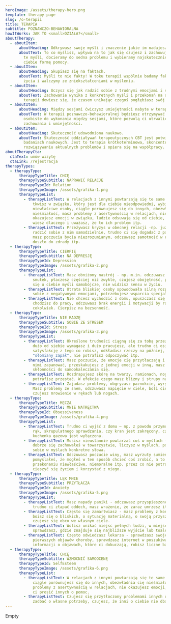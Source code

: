 ```yaml
---
heroImage: /assets/therapy-hero.png
template: therapy-page
slug: /o-terapii
title: TERAPIA
subtitle: POZNAWCZO-BEHAWIORALNA
howItWorks: JAK TO <small>DZIAŁA?</small>
aboutTherapy:
  - aboutItem:
      aboutHeading: Odkrywasz swoje myśli i znaczenie jakie im nadajesz.
      aboutText: To co myślisz, wpływa na to jak się czujesz i zachowujesz. Analizując
        te myśli, docieramy do sedna problemu i wybieramy najskuteczniejszą dla
        ciebie formę pomocy.
  - aboutItem:
      aboutHeading: Skupiasz się na faktach.
      aboutText: Myśli to nie fakty! W toku terapii wspólnie badamy fakty z twojego
        życia i walczymy ze zniekształceniami w myśleniu.
  - aboutItem:
      aboutHeading: Uczysz się jak radzić sobie z trudnymi emocjami i sytuacjami.
      aboutText: Zachowanie wynika z konkretnych myśli i przekonań na dany temat. W
        terapii dowiesz się, że czasem unikając czegoś pogłębiasz swój problem.
  - aboutItem:
      aboutHeading: Między sesjami ćwiczysz umiejętności nabyte w terapii.
      aboutText: W terapii poznawczo-behawioralnej będziesz otrzymywać krótkie prace
        osobiste do wykonania między sesjami, które pozwolą ci utrwalić nowe
        zachowania i umiejętności.
  - aboutItem:
      aboutHeading: Skuteczność udowodniona naukowo.
      aboutText: Skuteczność oddziaływań terapeutycznych CBT jest potwierdzona w
        badaniach naukowych. Jest to terapia krótkoterminowa, skoncentrowana na
        rozwiązywaniu aktualnych problemów i opiera się na współpracy.
aboutTherapyCta:
  ctaText: umów wizytę
  ctaLink: /rejestracja
therapyTypes:
  - therapyType:
      therapyTypeTitle: CHCĘ
      therapyTypeSubtitle: NAPRAWIĆ RELACJE
      therapyTypeId: Relation
      therapyTypeImage: /assets/grafika-1.png
      therapyTypeList:
        - therapyListText: W relacjach z innymi powtarzają się te same problemy – np.
            tkwisz w związku, który jest dla ciebie nieodpowiedni, wybierasz
            niewłaściwe osoby, ciągle porównujesz się do innych, obezwładnia cię
            nieśmiałość, masz problemy z asertywnością w relacjach, nie
            okazujesz emocji w związku, ludzie odsuwają się od ciebie, ale nie
            wiesz dlaczego i uważasz, że to ich problem itp.
        - therapyListText: Przeżywasz kryzys w obecnej relacji -np. już nie potrafisz
            radzić sobie z nim samodzielnie, trudno ci się dogadać z partnerem,
            masz poczucia bycia niezrozumianym, odczuwasz samotność w relacji,
            doszło do zdrady itp.
  - therapyType:
      therapyTypeTitle: CIERPIĘ
      therapyTypeSubtitle: NA DEPRESJĘ
      therapyTypeId: Depression
      therapyTypeImage: /assets/grafika-2.png
      therapyTypeList:
        - therapyListText: Masz obniżony nastrój - np. m.in. odczuwasz przygnębienie i
            smutek, płaczesz częściej niż zwykle, czujesz obojętność, pojawiają
            się u ciebie myśli samobójcze, nie widzisz sensu w życiu.
        - therapyListText: Utrata bliskiej osoby spowodowała silną rozpacz, nie radzisz
            sobie z negatywnymi emocjami, potrzebujesz wsparcia specjalisty.
        - therapyListText: Nie chcesz wychodzić z domu, opuszczasz się w nauce, nie
            chodzisz do pracy, odczuwasz brak energii i motywacji by robić
            cokolwiek. Cierpisz na bezsenność.
  - therapyType:
      therapyTypeTitle: NIE RADZĘ
      therapyTypeSubtitle: SOBIE ZE STRESEM
      therapyTypeId: Stress
      therapyTypeImage: /assets/grafika-3.png
      therapyTypeList:
        - therapyListText: Określone trudności ciągną się za tobą przez całe życie - np.
            dużo od siebie wymagasz i dużo pracujesz, ale trudno ci osiągnąć
            satysfakcję z tego co robisz, odkładasz rzeczy na później, masz tzw.
            "słomiany zapał", nie potrafisz odpoczywać itp.
        - therapyListText: Masz poczucie, że emocje cię przytłaczają i nie potrafisz nad
            nimi zapanować, przeskakujesz z jednej emocji w inną, masz
            skłonności do samookaleczania się.
        - therapyListText: Rozdrapujesz skórę na twarzy, ramionach, nogach, plecach i nie
            potrafisz przestać. W efekcie czego masz blizny i strupy na ciele.
        - therapyListText: Zajadasz problemy, obgryzasz paznokcie, wyrywasz sobie włosy.
            Masz problemy ze snem, odczuwasz napięcie w ciele, boli cię żołądek,
            czujesz mrowienie w rękach lub nogach.
  - therapyType:
      therapyTypeTitle: MĘCZĄ
      therapyTypeSubtitle: MNIE NATRĘCTWA
      therapyTypeId: Obsessiveness
      therapyTypeImage: /assets/grafika-4.png
      therapyTypeList:
        - therapyListText: Trudno ci wyjść z domu – np. z powodu przymusu dokładnego mycia
            rąk, skrupulatnego sprawdzania, czy kran jest zakręcony, czy
            kuchenka gazowa jest wyłączona.
        - therapyListText: Musisz nieustannie powtarzać coś w myślach - np. czy na pewno
            dobrze się zachowałeś w towarzystwie, liczysz w myślach, powtarzasz
            sobie w myślach konkretne słowa.
        - therapyListText: Odczuwasz poczucie winy, masz wyrzuty sumienia - np. że coś
            pomyślałeś, że mogłeś w ten sposób chcieć coś zrobić, a to w twoim
            przekonaniu niewłaściwe, niemoralne itp. przez co nie potrafisz
            cieszyć się życiem i korzystać z niego.
  - therapyType:
      therapyTypeTitle: LĘK MNIE
      therapyTypeSubtitle: PRZYTŁACZA
      therapyTypeId: Anxiety
      therapyTypeImage: /assets/grafika-5.png
      therapyTypeList:
        - therapyListText: Masz napady paniki - odczuwasz przyspieszone bicie serca,
            trudno ci złapać oddech, masz wrażenie, że zaraz umrzesz itp.
        - therapyListText: Często się zamartwiasz - masz problemy z koncentracją uwagi,
            boisz się o bliskich, o sytuację materialną, o swoją przyszłość,
            czujesz się obco we własnym ciele.
        - therapyListText: Wolisz unikać miejsc pełnych ludzi, w miejscach publicznych
            sprawdzasz, gdzie znajduje się najbliższe wyjście lub toaleta.
        - therapyListText: Często odwiedzasz lekarza - sprawdzasz swoje ciało, wyszukujesz
            pierwszych objawów choroby, sprawdzasz internet w poszukiwaniu
            informacji o objawach, które ci dokuczają, robisz liczne badania.
  - therapyType:
      therapyTypeTitle: CHCĘ
      therapyTypeSubtitle: WZMOCNIĆ SAMOOCENĘ
      therapyTypeId: SelfEsteem
      therapyTypeImage: /assets/grafika-6.png
      therapyTypeList:
        - therapyListText: W relacjach z innymi powtarzają się te same problemy – np.
            ciągle porównujesz się do innych, obezwładnia cię nieśmiałość, masz
            problemy z asertywnością w relacjach, nie okazujesz emocji, trudno
            ci prosić innych o pomoc.
        - therapyListText: Czujesz się przytłoczony problemami innych osób, trudno ci
            zadbać o własne potrzeby, czujesz, że inni o ciebie nie dbają.
---
```

Empty
